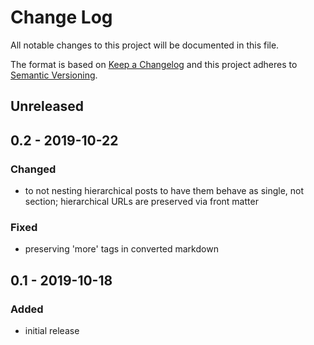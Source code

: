 # Change Log
All notable changes to this project will be documented in this file.

The format is based on [Keep a Changelog](http://keepachangelog.com/) 
and this project adheres to [Semantic Versioning](http://semver.org/).

## Unreleased

## 0.2 - 2019-10-22

### Changed
- to not nesting hierarchical posts to have them behave as single, not section; hierarchical URLs are preserved via front matter

### Fixed
- preserving 'more' tags in converted markdown 

## 0.1 - 2019-10-18

### Added
 - initial release